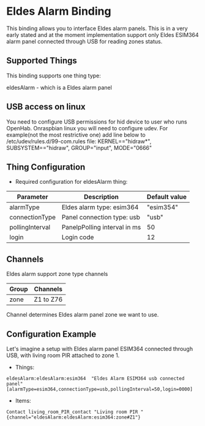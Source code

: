 # Eldes Alarm Binding

This binding allows you to interface Eldes alarm panels. 
This is in a very early stated and at the moment implementation support only Eldes ESIM364 alarm panel connected through USB for reading zones status.


## Supported Things

This binding supports one thing type:

eldesAlarm - which is a Eldes alarm panel

## USB access on linux
You need to configure USB permissions for hid device to user who runs OpenHab. Onraspbian linux you will need to configure udev. For example(not the most restrictive one) add line below to /etc/udev/rules.d/99-com.rules file:
KERNEL=="hidraw*", SUBSYSTEM=="hidraw", GROUP="input", MODE="0666"

## Thing Configuration

* Required configuration for eldesAlarm thing:

| Parameter       | Description                                   | Default value |
|-----------------|-----------------------------------------------|---------------|
| alarmType       | Eldes alarm type: esim364                     | "esim354"     |     
| connectionType  | Panel connection type: usb                    | "usb"         |
| pollingInterval | PanelpPolling interval in ms                  | 50            |
| login           | Login code                                    | 12            |


## Channels

Eldes alarm support zone type channels 

 | Group |                       Channels                                  |                 
 |  ---  |                          ---                                    |                
 | zone  |                       Z1 to Z76                                 | 

 Channel determines Eldes alarm panel zone we want to use.


## Configuration Example

Let's imagine a setup with Eldes alarm panel ESIM364 connected through USB, with living room PIR attached to zone 1.

*   Things:

```
eldesAlarm:eldesAlarm:esim364  "Eldes Alarm ESIM364 usb connected panel" [alarmType=esim364,connectionType=usb,pollingInterval=50,login=0000]
```

*   Items:

```
Contact living_room_PIR_contact "Living room PIR "  {channel="eldesAlarm:eldesAlarm:esim364:zone#Z1"}
```

